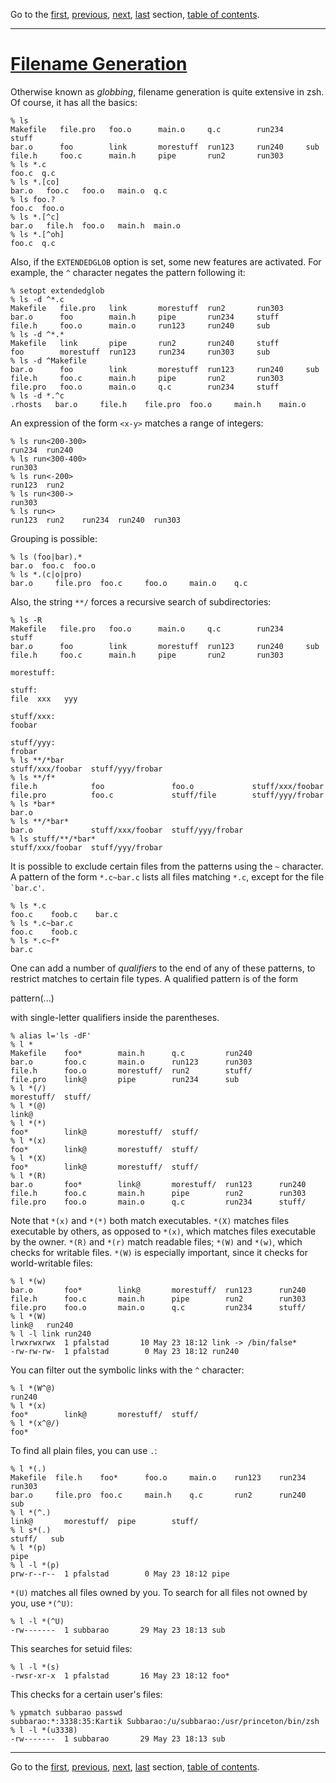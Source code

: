 Go to the [first](intro_1.html), [previous](intro_1.html), [next](intro_3.html), [last](intro_21.html) section, [table of contents](intro_toc.html).

* * *

# [Filename Generation](intro_toc.html\#SEC2)

Otherwise known as _globbing_, filename generation is quite
extensive in zsh. Of course, it has all the basics:

```
% ls
Makefile   file.pro   foo.o      main.o     q.c        run234     stuff
bar.o      foo        link       morestuff  run123     run240     sub
file.h     foo.c      main.h     pipe       run2       run303
% ls *.c
foo.c  q.c
% ls *.[co]
bar.o   foo.c   foo.o   main.o  q.c
% ls foo.?
foo.c  foo.o
% ls *.[^c]
bar.o   file.h  foo.o   main.h  main.o
% ls *.[^oh]
foo.c  q.c

```

Also, if the `EXTENDEDGLOB` option is set, some new features are
activated. For example, the `^` character negates the pattern
following it:

```
% setopt extendedglob
% ls -d ^*.c
Makefile   file.pro   link       morestuff  run2       run303
bar.o      foo        main.h     pipe       run234     stuff
file.h     foo.o      main.o     run123     run240     sub
% ls -d ^*.*
Makefile   link       pipe       run2       run240     stuff
foo        morestuff  run123     run234     run303     sub
% ls -d ^Makefile
bar.o      foo        link       morestuff  run123     run240     sub
file.h     foo.c      main.h     pipe       run2       run303
file.pro   foo.o      main.o     q.c        run234     stuff
% ls -d *.^c
.rhosts   bar.o     file.h    file.pro  foo.o     main.h    main.o

```

An expression of the form `<x-y>` matches a range of integers:

```
% ls run<200-300>
run234  run240
% ls run<300-400>
run303
% ls run<-200>
run123  run2
% ls run<300->
run303
% ls run<>
run123  run2    run234  run240  run303

```

Grouping is possible:

```
% ls (foo|bar).*
bar.o  foo.c  foo.o
% ls *.(c|o|pro)
bar.o     file.pro  foo.c     foo.o     main.o    q.c

```

Also, the string `**/` forces a recursive search of subdirectories:

```
% ls -R
Makefile   file.pro   foo.o      main.o     q.c        run234     stuff
bar.o      foo        link       morestuff  run123     run240     sub
file.h     foo.c      main.h     pipe       run2       run303

morestuff:

stuff:
file  xxx   yyy

stuff/xxx:
foobar

stuff/yyy:
frobar
% ls **/*bar
stuff/xxx/foobar  stuff/yyy/frobar
% ls **/f*
file.h            foo               foo.o             stuff/xxx/foobar
file.pro          foo.c             stuff/file        stuff/yyy/frobar
% ls *bar*
bar.o
% ls **/*bar*
bar.o             stuff/xxx/foobar  stuff/yyy/frobar
% ls stuff/**/*bar*
stuff/xxx/foobar  stuff/yyy/frobar

```

It is possible to exclude certain files from the patterns using the
`~` character. A pattern of the form `*.c~bar.c` lists all
files matching `*.c`, except for the file `` `bar.c'``.

```
% ls *.c
foo.c    foob.c    bar.c
% ls *.c~bar.c
foo.c    foob.c
% ls *.c~f*
bar.c

```

One can add a number of _qualifiers_ to the end of any of these
patterns, to restrict matches to certain file types. A qualified
pattern is of the form

pattern(...)

with single-letter qualifiers inside the parentheses.

```
% alias l='ls -dF'
% l *
Makefile    foo*        main.h      q.c         run240
bar.o       foo.c       main.o      run123      run303
file.h      foo.o       morestuff/  run2        stuff/
file.pro    link@       pipe        run234      sub
% l *(/)
morestuff/  stuff/
% l *(@)
link@
% l *(*)
foo*        link@       morestuff/  stuff/
% l *(x)
foo*        link@       morestuff/  stuff/
% l *(X)
foo*        link@       morestuff/  stuff/
% l *(R)
bar.o       foo*        link@       morestuff/  run123      run240
file.h      foo.c       main.h      pipe        run2        run303
file.pro    foo.o       main.o      q.c         run234      stuff/

```

Note that `*(x)` and `*(*)` both match executables.
`*(X)` matches files executable by others, as opposed to
`*(x)`, which matches files executable by the owner.
`*(R)` and `*(r)` match readable files;
`*(W)` and `*(w)`, which checks for writable files.
`*(W)` is especially important, since it checks for world-writable
files:

```
% l *(w)
bar.o       foo*        link@       morestuff/  run123      run240
file.h      foo.c       main.h      pipe        run2        run303
file.pro    foo.o       main.o      q.c         run234      stuff/
% l *(W)
link@   run240
% l -l link run240
lrwxrwxrwx  1 pfalstad       10 May 23 18:12 link -> /bin/false*
-rw-rw-rw-  1 pfalstad        0 May 23 18:12 run240

```

You can filter out the symbolic links with the `^` character:

```
% l *(W^@)
run240
% l *(x)
foo*        link@       morestuff/  stuff/
% l *(x^@/)
foo*

```

To find all plain files, you can use `.`:

```
% l *(.)
Makefile  file.h    foo*      foo.o     main.o    run123    run234    run303
bar.o     file.pro  foo.c     main.h    q.c       run2      run240    sub
% l *(^.)
link@       morestuff/  pipe        stuff/
% l s*(.)
stuff/   sub
% l *(p)
pipe
% l -l *(p)
prw-r--r--  1 pfalstad        0 May 23 18:12 pipe

```

`*(U)` matches all files owned by you. To search for all files not
owned by you, use `*(^U)`:

```
% l -l *(^U)
-rw-------  1 subbarao       29 May 23 18:13 sub

```

This searches for setuid files:

```
% l -l *(s)
-rwsr-xr-x  1 pfalstad       16 May 23 18:12 foo*

```

This checks for a certain user's files:

```
% ypmatch subbarao passwd
subbarao:*:3338:35:Kartik Subbarao:/u/subbarao:/usr/princeton/bin/zsh
% l -l *(u3338)
-rw-------  1 subbarao       29 May 23 18:13 sub

```

* * *

Go to the [first](intro_1.html), [previous](intro_1.html), [next](intro_3.html), [last](intro_21.html) section, [table of contents](intro_toc.html).

